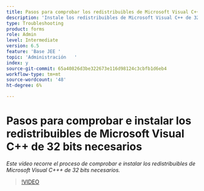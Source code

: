 ```yaml
---
title: Pasos para comprobar los redistribuibles de Microsoft Visual C++ de 32 bits necesarios
description: 'Instale los redistribuibles de Microsoft Visual C++ de 32 bits. '
type: Troubleshooting
product: forms
role: Admin
level: Intermediate
version: 6.5
feature: 'Base JEE '
topic: 'Administración   '
index: y
source-git-commit: 65a40826d3be322673e116d98124c3cbfb1d6eb4
workflow-type: tm+mt
source-wordcount: '48'
ht-degree: 6%

---
```



# Pasos para comprobar e instalar los redistribuibles de Microsoft Visual C++ de 32 bits necesarios

*Este vídeo recorre el proceso de comprobar e instalar los redistribuibles de Microsoft Visual C+++ de 32 bits necesarios.*

>[!VIDEO](https://video.tv.adobe.com/v/335520?quality=9&learn=on)

